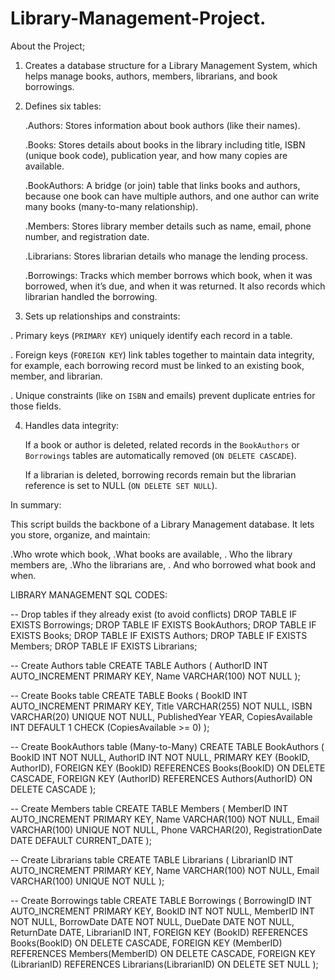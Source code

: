 # Library-Management-Project.

About the Project;
1. Creates a database structure for a Library Management System, which helps manage books, authors, members, librarians, and book borrowings.

2. Defines six tables:

   .Authors: Stores information about book authors (like their names).

   .Books: Stores details about books in the library including title, ISBN (unique book code), publication year, and how many copies are available.

   .BookAuthors: A bridge (or join) table that links books and authors, because one book can have multiple authors, and one author can write many books (many-to-many relationship).

   .Members: Stores library member details such as name, email, phone number, and registration date.

   .Librarians: Stores librarian details who manage the lending process.

   .Borrowings: Tracks which member borrows which book, when it was borrowed, when it’s due, and when it was returned. It also records which librarian handled the borrowing.

3. Sets up relationships and constraints:

  .  Primary keys (`PRIMARY KEY`) uniquely identify each record in a table.

  . Foreign keys (`FOREIGN KEY`) link tables together to maintain data integrity, for example, each borrowing record must be linked to an existing book, member, and librarian.

  . Unique constraints (like on `ISBN` and emails) prevent duplicate entries for those fields.

4. Handles data integrity:

    If a book or author is deleted, related records in the `BookAuthors` or `Borrowings` tables are automatically removed (`ON DELETE CASCADE`).

    If a librarian is deleted, borrowing records remain but the librarian reference is set to NULL (`ON DELETE SET NULL`).



 In summary:

This script builds the backbone of a Library Management database. It lets you store, organize, and maintain:

.Who wrote which book,
.What books are available,
. Who the library members are,
.Who the librarians are,
. And who borrowed what book and when.




LIBRARY MANAGEMENT SQL CODES:

-- Drop tables if they already exist (to avoid conflicts)
DROP TABLE IF EXISTS Borrowings;
DROP TABLE IF EXISTS BookAuthors;
DROP TABLE IF EXISTS Books;
DROP TABLE IF EXISTS Authors;
DROP TABLE IF EXISTS Members;
DROP TABLE IF EXISTS Librarians;

-- Create Authors table
CREATE TABLE Authors (
    AuthorID INT AUTO_INCREMENT PRIMARY KEY,
    Name VARCHAR(100) NOT NULL
);

-- Create Books table
CREATE TABLE Books (
    BookID INT AUTO_INCREMENT PRIMARY KEY,
    Title VARCHAR(255) NOT NULL,
    ISBN VARCHAR(20) UNIQUE NOT NULL,
    PublishedYear YEAR,
    CopiesAvailable INT DEFAULT 1 CHECK (CopiesAvailable >= 0)
);

-- Create BookAuthors table (Many-to-Many)
CREATE TABLE BookAuthors (
    BookID INT NOT NULL,
    AuthorID INT NOT NULL,
    PRIMARY KEY (BookID, AuthorID),
    FOREIGN KEY (BookID) REFERENCES Books(BookID) ON DELETE CASCADE,
    FOREIGN KEY (AuthorID) REFERENCES Authors(AuthorID) ON DELETE CASCADE
);

-- Create Members table
CREATE TABLE Members (
    MemberID INT AUTO_INCREMENT PRIMARY KEY,
    Name VARCHAR(100) NOT NULL,
    Email VARCHAR(100) UNIQUE NOT NULL,
    Phone VARCHAR(20),
    RegistrationDate DATE DEFAULT CURRENT_DATE
);

-- Create Librarians table
CREATE TABLE Librarians (
    LibrarianID INT AUTO_INCREMENT PRIMARY KEY,
    Name VARCHAR(100) NOT NULL,
    Email VARCHAR(100) UNIQUE NOT NULL
);

-- Create Borrowings table
CREATE TABLE Borrowings (
    BorrowingID INT AUTO_INCREMENT PRIMARY KEY,
    BookID INT NOT NULL,
    MemberID INT NOT NULL,
    BorrowDate DATE NOT NULL,
    DueDate DATE NOT NULL,
    ReturnDate DATE,
    LibrarianID INT,
    FOREIGN KEY (BookID) REFERENCES Books(BookID) ON DELETE CASCADE,
    FOREIGN KEY (MemberID) REFERENCES Members(MemberID) ON DELETE CASCADE,
    FOREIGN KEY (LibrarianID) REFERENCES Librarians(LibrarianID) ON DELETE SET NULL
);
